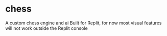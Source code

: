 # chess
A custom chess engine and ai
Built for Replit, for now most visual features will not work outside the Replit console
